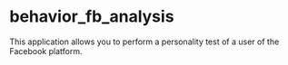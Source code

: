 # behavior_fb_analysis
This application allows you to perform a personality test of a user of the Facebook platform.

